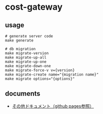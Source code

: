 # cost-gateway

## usage

```
# generate server code
make generate

# db migration
make migrate-version
make migrate-up-all
make migrate-up-one
make migrate-down-one
make migrate-force-v v={version}
make migrate-create name="{migration name}"
make migrate options="{options}"
```

## documents

- [その他ドキュメント（github pages参照）](http://ktnet.info/cost-gateway/)
